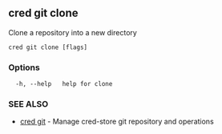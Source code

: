 ## cred git clone

Clone a repository into a new directory

```
cred git clone [flags]
```

### Options

```
  -h, --help   help for clone
```

### SEE ALSO

* [cred git](cred_git.md)	 - Manage cred-store git repository and operations

